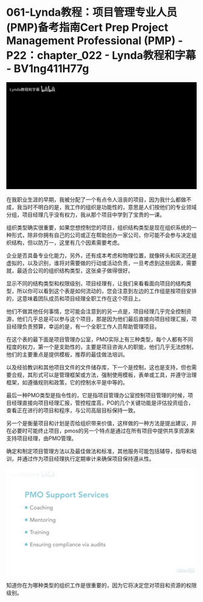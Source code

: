 # 061-Lynda教程：项目管理专业人员(PMP)备考指南Cert Prep Project Management Professional (PMP) - P22：chapter_022 - Lynda教程和字幕 - BV1ng411H77g

![](img/7a1255f5d39eceeb173cf1db0e3cc92d_0.png)

在我职业生涯的早期，我被分配了一个有点令人沮丧的项目，因为我什么都做不成，我当时不明白的是，我工作的组织是功能性的，意思是人们按他们的专业领域分组，项目经理几乎没有权力，我从那个项目中学到了宝贵的一课。

组织类型确实很重要，如果您想控制您的项目，组织结构类型是现在组织系统的一种形式，除非你拥有自己的公司或正在帮助创办一家公司，你可能不会参与决定组织结构，但以防万一，这里有几个因素需要考虑。

企业是否具备专业化能力，另外，还有成本考虑和物理位置，就像砖头和灰泥还是虚拟的，以及识别，谁将对需要做的行动或活动负责，一旦考虑到这些因素，需要就，最适合公司的组织结构类型，这张桌子做得很好。

显示不同的结构类型和权限级别，项目经理有，让我们来看看面向项目的结构类型，所以你可以看到这个表是如何流动的，您会注意到左边的工作组是按项目安排的，这意味着团队成员和项目经理全职工作在这个项目上。

他们不做其他任何事情，您可能会注意到的另一点是，项目经理几乎完全控制资源，他们几乎总是可以参与这个项目，那是因为他们最后直接向项目经理汇报，项目经理负责预算，幸运的是，有一个全职工作人员帮助管理项目。

在这个表的最下面是项目管理办公室，PMO实际上有三种类型，每个人都有不同程度的权力，第一个是支助性的，主要是项目咨询人的职能，他们几乎无法控制，他们的主要重点是提供模板，推荐的最佳做法培训。

以及经验教训和其他项目文件的文件储存库，下一个是控制，这也是支持，但也需要合规，其形式可以是管理框架或方法，强制使用模板，表单或工具，并遵守治理框架，如遵循规则和政策，它的控制水平是中等的。

最后一种PMO类型是指令性的，它是指项目管理办公室控制项目管理的时候，项目经理直接向项目经理汇报，管控程度高，PO的几个关键功能是评估投资组合，查看正在进行的项目和程序，与公司高层目标保持一致。

另一个是衡量项目和计划是否给组织带来价值，这样做的一种方法是提出建议，并在必要时可能终止项目，pmos的另一个特点是通过在所有项目中提供共享资源来支持项目经理，由PMO管理。

确定和制定项目管理方法以及最佳做法和标准，其他服务可能包括辅导，指导和培训，并通过作为项目经理执行定期审计来确保项目保持遵从性。



![](img/7a1255f5d39eceeb173cf1db0e3cc92d_2.png)

知道你在为哪种类型的组织工作是很重要的，因为它将决定您对项目和资源的权限级别。